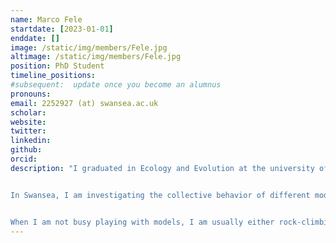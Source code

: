 ```yaml
---
name: Marco Fele
startdate: [2023-01-01]
enddate: []
image: /static/img/members/Fele.jpg
altimage: /static/img/members/Fele.jpg
position: PhD Student
timeline_positions: 
#subsequent:  update once you become an alumnus
pronouns: 
email: 2252927 (at) swansea.ac.uk
scholar:
website:
twitter:
linkedin:
github:
orcid:
description: "I graduated in Ecology and Evolution at the university of Groningen and did my thesis at the University of Lausanne, investigating collective decision-making in ants using individual-based simulations.


In Swansea, I am investigating the collective behavior of different model species, to see how individual heterogeneity impacts group behaviour. I plan to implement some of the insights gained form studying biological systems in robotic swarms.


When I am not busy playing with models, I am usually either rock-climbing, hiking, or looking at plants."
---
```

